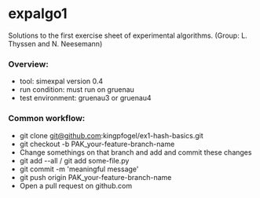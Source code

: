 # expalgo1
Solutions to the first exercise sheet of experimental algorithms. (Group: L. Thyssen and N. Neesemann)

### Overview:
- tool: simexpal version 0.4
- run condition: must run on gruenau
- test environment: gruenau3 or gruenau4

### Common workflow:

- git clone git@github.com:kingpfogel/ex1-hash-basics.git
- git checkout -b PAK_your-feature-branch-name
- Change somethings on that branch and add and commit these changes
- git add --all / git add some-file.py
- git commit -m 'meaningful message'
- git push origin PAK_your-feature-branch-name
- Open a pull request on github.com

